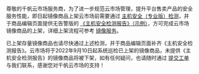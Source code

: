 
尊敬的千帆云市场服务商，为了进一步规范云市场管理，提升平台售卖产品的安全服务性能，即日起镜像商品上架云市场前需要通过 [主机安全（专业版）检测](https://cloud.tencent.com/document/product/296/68755)，并于商品编辑页面提供无告警版的 [《主机安全检测报告》（示例）](https://qcloudimg.tencent-cloud.cn/raw/777e2cdde986d7340f712da7a862eabe.pdf)，方可完成云市场镜像商品的上架，详细上架流程可参考 [镜像服务](https://cloud.tencent.com/document/product/306/3019)。

已上架存量镜像商品也请尽快通过上述检测，并于商品编辑页面补齐《主机安全检测报告》。云市场将于2022年9月10日起系统巡检已上架的镜像商品，未提供《主机安全检测报告》的镜像商品将被下架，如有任何疑问，也请随时通过 [提交工单](https://console.cloud.tencent.com/workorder/category?level1_id=1&level2_id=847&source=14&data_title=云市场（卖家）&level3_id=851&radio_title=其他问题&queue=3024&scene_code=12134&step=2) 与我们联系，感谢您对千帆云市场的支持！
